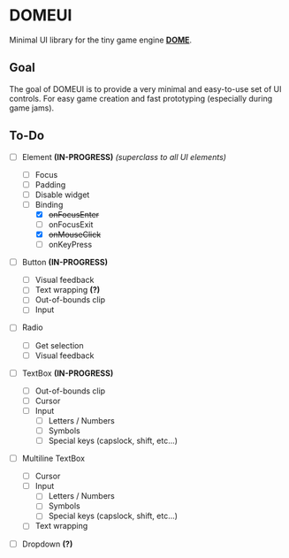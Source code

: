 # DOMEUI
Minimal UI library for the tiny game engine **[DOME](https://github.com/domeengine/dome)**.

## Goal
The goal of DOMEUI is to provide a very minimal and easy-to-use set of UI controls.
For easy game creation and fast prototyping (especially during game jams).

## To-Do
- [ ] Element **(IN-PROGRESS)** _(superclass to all UI elements)_
  - [ ] Focus
  - [ ] Padding
  - [ ] Disable widget
  - [ ] Binding
    - [x] ~~onFocusEnter~~
    - [ ] onFocusExit
    - [x] ~~onMouseClick~~
    - [ ] onKeyPress
- [ ] Button **(IN-PROGRESS)**
  - [ ] Visual feedback
  - [ ] Text wrapping **(?)**
  - [ ] Out-of-bounds clip
  - [ ] Input
- [ ] Radio
  - [ ] Get selection
  - [ ] Visual feedback
- [ ] TextBox **(IN-PROGRESS)**
  - [ ] Out-of-bounds clip
  - [ ] Cursor
  - [ ] Input
    - [ ] Letters / Numbers
    - [ ] Symbols
    - [ ] Special keys (capslock, shift, etc...)
- [ ] Multiline TextBox
  - [ ] Cursor
  - [ ] Input
    - [ ] Letters / Numbers
    - [ ] Symbols
    - [ ] Special keys (capslock, shift, etc...)
  - [ ] Text wrapping
- [ ] Dropdown **(?)**

